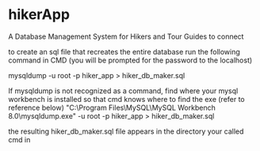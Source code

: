 # hikerApp
A Database Management System for Hikers and Tour Guides to connect

to create an sql file that recreates the entire database run the following command in CMD (you will be prompted for the password to the localhost)

mysqldump -u root -p hiker_app > hiker_db_maker.sql

If mysqldump is not recognized as a command, find where your mysql workbench is installed so that cmd knows where to find the exe (refer to reference below)
"C:\Program Files\MySQL\MySQL Workbench 8.0\mysqldump.exe" -u root -p hiker_app > hiker_db_maker.sql

the resulting hiker_db_maker.sql file appears in the directory your called cmd in

